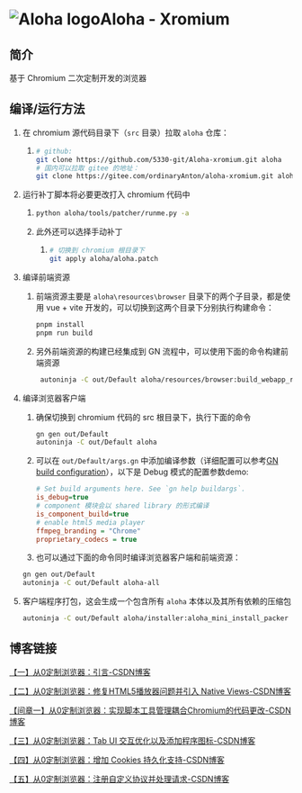 # ![Aloha logo](resources/app_icons/aloha.ico)**Aloha - Xromium**

## 简介

基于 Chromium 二次定制开发的浏览器

## 编译/运行方法

1. 在 chromium 源代码目录下（`src` 目录）拉取 `aloha` 仓库：

   1. ```bash
      # github:
      git clone https://github.com/5330-git/Aloha-xromium.git aloha
      # 国内可以拉取 gitee 的地址：
      git clone https://gitee.com/ordinaryAnton/aloha-xromium.git aloha
      ```
2. 运行补丁脚本将必要更改打入 chromium 代码中

   1. ```bash
      python aloha/tools/patcher/runme.py -a
      ```
   2. 此外还可以选择手动补丁
      1. ```bash
         # 切换到 chromium 根目录下
         git apply aloha/aloha.patch
         ```
3. 编译前端资源

   1. 前端资源主要是 `aloha\resources\browser` 目录下的两个子目录，都是使用 vue + vite 开发的，可以切换到这两个目录下分别执行构建命令：
      ```bash
      pnpm install
      pnpm run build
      ```
   2. 另外前端资源的构建已经集成到 GN 流程中，可以使用下面的命令构建前端资源
      ```bash
       autoninja -C out/Default aloha/resources/browser:build_webapp_resources
      ```
4. 编译浏览器客户端

   1. 确保切换到 chromium 代码的 src 根目录下，执行下面的命令

      ```bash
      gn gen out/Default
      autoninja -C out/Default aloha
      ```
   2. 可以在 `out/Default/args.gn` 中添加编译参数（详细配置可以参考[GN build configuration](https://www.chromium.org/developers/gn-build-configuration/)），以下是 Debug 模式的配置参数demo:

      ```ini
      # Set build arguments here. See `gn help buildargs`.
      is_debug=true
      # component 模块会以 shared library 的形式编译
      is_component_build=true
      # enable html5 media player
      ffmpeg_branding = "Chrome"
      proprietary_codecs = true
      ```
   3. 也可以通过下面的命令同时编译浏览器客户端和前端资源：

   ```bash
   gn gen out/Default
   autoninja -C out/Default aloha-all
   ```
5. 客户端程序打包，这会生成一个包含所有 `aloha` 本体以及其所有依赖的压缩包

   ```bash
   autoninja -C out/Default aloha/installer:aloha_mini_install_packer   
   ```

## 博客链接

[【一】从0定制浏览器：引言-CSDN博客](https://blog.csdn.net/yyy11280335/article/details/145891351?spm=1001.2014.3001.5502)

[【二】从0定制浏览器：修复HTML5播放器问题并引入 Native Views-CSDN博客](https://blog.csdn.net/yyy11280335/article/details/145899706?spm=1001.2014.3001.5502)

[【间章一】从0定制浏览器：实现脚本工具管理耦合Chromium的代码更改-CSDN博客](https://blog.csdn.net/yyy11280335/article/details/145921616?spm=1001.2014.3001.5501)

[【三】从0定制浏览器：Tab UI 交互优化以及添加程序图标-CSDN博客](https://blog.csdn.net/yyy11280335/article/details/146159997?spm=1001.2014.3001.5501)

[【四】从0定制浏览器：增加 Cookies 持久化支持-CSDN博客](https://blog.csdn.net/yyy11280335/article/details/146232877?spm=1001.2014.3001.5501)

[【五】从0定制浏览器：注册自定义协议并处理请求-CSDN博客](https://blog.csdn.net/yyy11280335/article/details/146407369?spm=1001.2014.3001.5502)
